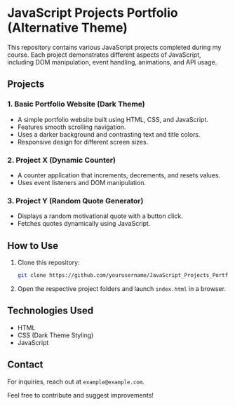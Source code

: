 # JavaScript Projects Portfolio (Alternative Theme)

This repository contains various JavaScript projects completed during my course. Each project demonstrates different aspects of JavaScript, including DOM manipulation, event handling, animations, and API usage.

## Projects

### 1. Basic Portfolio Website (Dark Theme)
- A simple portfolio website built using HTML, CSS, and JavaScript.
- Features smooth scrolling navigation.
- Uses a darker background and contrasting text and title colors.
- Responsive design for different screen sizes.

### 2. Project X (Dynamic Counter)
- A counter application that increments, decrements, and resets values.
- Uses event listeners and DOM manipulation.

### 3. Project Y (Random Quote Generator)
- Displays a random motivational quote with a button click.
- Fetches quotes dynamically using JavaScript.

## How to Use
1. Clone this repository:  
   ```bash
   git clone https://github.com/yourusername/JavaScript_Projects_Portfolio.git
   ```
2. Open the respective project folders and launch `index.html` in a browser.

## Technologies Used
- HTML
- CSS (Dark Theme Styling)
- JavaScript

## Contact
For inquiries, reach out at `example@example.com`.

Feel free to contribute and suggest improvements!
